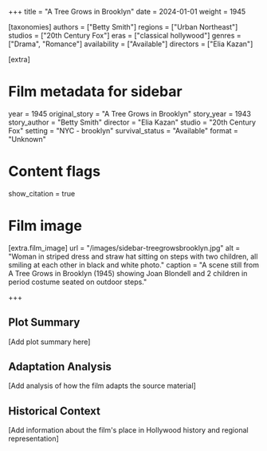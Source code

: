 +++
title = "A Tree Grows in Brooklyn"
date = 2024-01-01
weight = 1945

[taxonomies]
authors = ["Betty Smith"]
regions = ["Urban Northeast"]
studios = ["20th Century Fox"]
eras = ["classical hollywood"]
genres = ["Drama", "Romance"]
availability = ["Available"]
directors = ["Elia Kazan"]

[extra]
# Film metadata for sidebar
year = 1945
original_story = "A Tree Grows in Brooklyn"
story_year = 1943
story_author = "Betty Smith"
director = "Elia Kazan"
studio = "20th Century Fox"
setting = "NYC - brooklyn"
survival_status = "Available"
format = "Unknown"

# Content flags
show_citation = true

# Film image
[extra.film_image]
url = "/images/sidebar-treegrowsbrooklyn.jpg"
alt = "Woman in striped dress and straw hat sitting on steps with two children, all smiling at each other in black and white photo."
caption = "A scene still from A Tree Grows in Brooklyn (1945) showing Joan Blondell and 2 children in period costume seated on outdoor steps."

+++

## Plot Summary

[Add plot summary here]

## Adaptation Analysis

[Add analysis of how the film adapts the source material]

## Historical Context

[Add information about the film's place in Hollywood history and regional representation]



